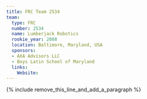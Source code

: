 ```yaml
---
title: FRC Team 2534
team:
  type: FRC
  number: 2534
  name: Lumberjack Robotics
  rookie_year: 2008
  location: Baltimore, Maryland, USA
  sponsors:
  - AXA Advisors LLC
  - Boys Latin School of Maryland
  links:
    Website:
---
```


{% include remove_this_line_and_add_a_paragraph %}